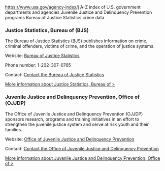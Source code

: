 

https://www.usa.gov/agency-index/j
A-Z index of U.S. government departments and agencies
Juvenile Justice and Delinquency Prevention programs
Bureau of Justice Statistics crime data

### Justice Statistics, Bureau of (BJS)  

The Bureau of Justice Statistics (BJS) publishes information on crime, criminal offenders, victims of crime, and the operation of justice systems.

Website: [Bureau of Justice Statistics](https://www.bjs.gov/)

Phone number: 1-202-307-0765

Contact: [Contact the Bureau of Justice Statistics](https://www.bjs.gov/index.cfm?ty=contactus)

[More information about Justice Statistics, Bureau of >](https://www.usa.gov/agencies/bureau-of-justice-statistics)

### Juvenile Justice and Delinquency Prevention, Office of (OJJDP)  

The Office of Juvenile Justice and Delinquency Prevention (OJJDP) sponsors research, programs and training initiatives in an effort to strengthen the juvenile justice system and serve at risk youth and their families.

Website: [Office of Juvenile Justice and Delinquency Prevention](http://www.ojjdp.gov/index.html)

Contact: [Contact the Office of Juvenile Justice and Delinquency Prevention](http://www.ojjdp.gov/contactus.html)

[More information about Juvenile Justice and Delinquency Prevention, Office of >](https://www.usa.gov/agencies/office-of-juvenile-justice-and-delinquency-prevention)
